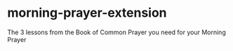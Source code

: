 # morning-prayer-extension
The 3 lessons from the Book of Common Prayer you need for your Morning Prayer
